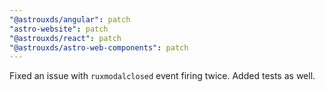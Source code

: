 ```yaml
---
"@astrouxds/angular": patch
"astro-website": patch
"@astrouxds/react": patch
"@astrouxds/astro-web-components": patch
---
```


Fixed an issue with `ruxmodalclosed` event firing twice. Added tests as well.
